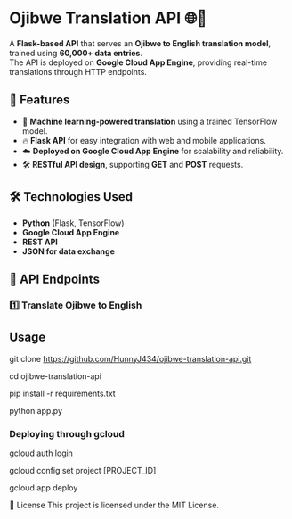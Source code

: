 # Ojibwe Translation API 🌐📖

A **Flask-based API** that serves an **Ojibwe to English translation model**, trained using **60,000+ data entries**.  
The API is deployed on **Google Cloud App Engine**, providing real-time translations through HTTP endpoints.

## 🚀 Features
- 🧠 **Machine learning-powered translation** using a trained TensorFlow model.
- 🔥 **Flask API** for easy integration with web and mobile applications.
- ☁️ **Deployed on Google Cloud App Engine** for scalability and reliability.
- 🛠 **RESTful API design**, supporting **GET** and **POST** requests.

## 🛠 Technologies Used
- **Python** (Flask, TensorFlow)
- **Google Cloud App Engine**
- **REST API**
- **JSON for data exchange**

## 📌 API Endpoints

### **1️⃣ Translate Ojibwe to English**

## Usage
git clone https://github.com/HunnyJ434/ojibwe-translation-api.git

cd ojibwe-translation-api


pip install -r requirements.txt

python app.py


### Deploying through gcloud

gcloud auth login

gcloud config set project [PROJECT_ID]

gcloud app deploy


📝 License
This project is licensed under the MIT License.


